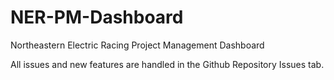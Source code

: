 # NER-PM-Dashboard

Northeastern Electric Racing Project Management Dashboard

All issues and new features are handled in the Github Repository Issues tab.